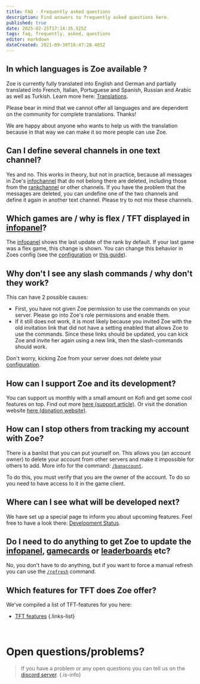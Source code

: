 ```yaml
---
title: FAQ - Frequently asked questions
description: Find answers to frequently asked questions here.
published: true
date: 2025-02-25T17:14:35.525Z
tags: faq, frequently, asked, questions
editor: markdown
dateCreated: 2021-09-30T16:47:28.465Z
---
```


## In which languages is Zoe available ?
Zoe is currently fully translated into English and German and partially translated into French, Italian, Portuguese and Spanish, Russian and Arabic as well as Turkish.  Learn more here: [Translations](/en/translation).

Please bear in mind that we cannot offer all languages and are dependent on the community for complete translations. Thanks!

We are happy about anyone who wants to help us with the translation because in that way we can make it so more people can use Zoe.
<br>

## Can I define several channels in one text channel?
Yes and no. This works in theory, but not in practice, because all messages in Zoe's [infochannel](/en/features/infochannel) that do not belong there are deleted, including those from the [rankchannel](/en/features/rankchannel) or other channels. If you have the problem that the messages are deleted, you can undefine one of the two channels and define it again in another text channel.
Please try to not mix these channels.
<br>

## Which games are / why is flex / TFT displayed in [infopanel](/en/features/infochannel)?

The [infopanel](/en/features/infochannel) shows the last update of the rank by default. If your last game was a flex game, this change is shown. You can change this behavior in Zoes config (see the [configuration](/en/Zoe-Configuration/Infochannel/Infochannel-Rankfilter) or [this guide](/en/Guides/SoloQ-Infopanel)).
<br>

## Why don't I see any slash commands / why don't they work?
This can have 2 possible causes:
- First, you have not given Zoe permission to use the commands on your server. Please go into Zoe's role permissions and enable them.
- If it still does not work, it is most likely because you invited Zoe with the old invitation link that did not have a setting enabled that allows Zoe to use the commands. Since these links should be updated, you can kick Zoe and invite her again using a new link, then the slash-commands should work. 

Don't worry, kicking Zoe from your server does not delete your [configuration](/en/Zoe-Configuration).
<br>

## How can I support Zoe and its development?
You can support us monthly with a small amount on Kofi and get some cool features on top. Find out more [here (support article)](/en/support/). Or visit the donation website [here (donation website)](https://zoe-discord-bot.ch/donate.html).
<br>

## How can I stop others from tracking my account with Zoe?
There is a banlist that you can put yourself on. This allows you (an account owner) to delete your account from other servers and make it impossible for others to add. More info for the command: [`/banaccount`](/en/commands/player/banaccount).

To do this, you must verify that you are the owner of the account. To do so you need to have access to it in the game client.
<br>

## Where can I see what will be developed next?
We have set up a special page to inform you about upcoming features. Feel free to have a look there: [Development Status](/en/Development-Status).
<br>

## Do I need to do anything to get Zoe to update the [infopanel](/en/features/infochannel), [gamecards](/en/features/gamecards) or [leaderboards](/en/features/leaderboards) etc?
No, you don't have to do anything, but if you want to force a manual refresh you can use the [`/refresh`](/en/commands/basic/refresh/) command.
<br>

## Which features for TFT does Zoe offer?
We've compiled a list of TFT-features for you here:
- [TFT features](/en/features/tft) 
{.links-list}

<br>

# Open questions/problems?
> If you have a problem or any open questions you can tell us on the [discord server](https://discord.gg/4Rxrzsxb7d).
>{.is-info}